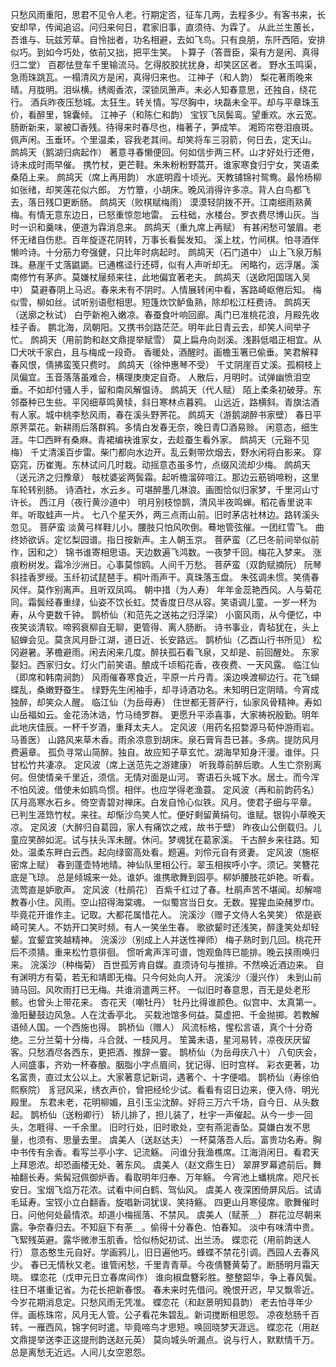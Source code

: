 <!-- { "loadSidebar": true } -->
只愁风雨重阳，思君不见令人老。行期定否，征车几两，去程多少。有客书来，长安却早，传闻追诏。问归来何日，君家旧事，直须待、为霖了。 
从此兰生蕙长，吾谁与、玩兹芳草。自怜拙者，功名相避，去如飞鸟。只有良朋，东阡西陌，安排似巧。到如今巧处，依前又拙，把平生笑。 
卜算子（答晋臣，渠有方是闲、真得归二堂）
百郡怯登车千里输流马。乞得胶胶扰扰身，却笑区区者。 
野水玉鸣渠，急雨珠跳瓦。一榻清风方是闲，真得归来也。 
江神子（和人韵）
梨花著雨晚来晴。月胧明。泪纵横。绣阁香浓，深锁凤箫声。未必人知春意思，还独自，绕花行。 
酒兵昨夜压愁城。太狂生。转关情。写尽胸中，块磊未全平。却与平章珠玉价，看醉里，锦囊倾。 
江神子（和陈仁和韵）
宝钗飞凤鬓鸾。望重欢。水云宽。肠断新来，翠被□香残。待得来时春尽也，梅著子，笋成竿。 
湘筠帘卷泪痕斑。佩声闲。玉垂环。个里温柔，容我老其间。却笑将车三羽箭，何日去，定天山。 
鹧鸪天（鹅湖归病起作）
著意寻春懒便回。何如信步两三杯。山才好处行还倦，诗未成时雨早催。 
携竹杖，更芒鞋。朱朱粉粉野蒿开。谁家寒食归宁女，笑语柔桑陌上来。 
鹧鸪天（席上再用韵）
水底明霞十顷光。天教铺锦衬鸳鸯。最怜杨柳如张绪，却笑莲花似六郎。 
方竹簟，小胡床。晚风消得许多凉。背人白鸟都飞去，落日残□更断肠。 
鹧鸪天（败棋赋梅雨）
漠漠轻阴拨不开。江南细雨熟黄梅。有情无意东边日，已怒重惊忽地雷。 
云柱础，水楼台。罗衣费尽博山灰。当时一识和羹味，便道为霖消息来。 
鹧鸪天（重九席上再赋）
有甚闲愁可皱眉。老怀无绪自伤悲。百年旋逐花阴转，万事长看鬓发知。 
溪上枕，竹间棋。怕寻酒伴懒吟诗。十分筋力夸强健，只比年时病起时。 
鹧鸪天（石门道中）
山上飞泉万斛珠。悬崖千丈落鼪鼯。已通樵迳行还碍，似有人声听却无。 
闲略彴，远浮屠。溪南修竹有茅庐。莫嫌杖屦频来往，此地偏宜著老夫。 
鹧鸪天（送欧阳国瑞入吴中）
莫避春阴上马迟。春来未有不阴时。人情展转闲中看，客路崎岖倦后知。 
梅似雪，柳如丝。试听别语慰相思。短篷炊饮鲈鱼熟，除却松江枉费诗。 
鹧鸪天（送廓之秋试）
白苧新袍入嫩凉。春蚕食叶响回廊。禹门已准桃花浪，月殿先收桂子香。 
鹏北海，凤朝阳。又携书剑路茫茫。明年此日青云去，却笑人间举子忙。 
鹧鸪天（用前韵和赵文鼎提举赋雪）
莫上扁舟向剡溪。浅斟低唱正相宜。从□犬吠千家白，且与梅成一段奇。 
香暖处，酒醒时。画檐玉箸已偷垂。笑君解释春风恨，倩拂蛮笺只费时。 
鹧鸪天（徐仲惠琴不受）
千丈阴崖百丈溪。孤桐枝上凤偏宜。玉音落落虽难合，横理庚庚定自奇。 
人散后，月明时。试弹幽愤泪空垂。不如却付骚人手，留和南风解愠诗。 
鹧鸪天（代人赋）
陌上柔条初破芽。东邻蚕种已生些。平冈细草鸣黄犊，斜日寒林点暮鸦。 
山远近，路横斜。青旗沽酒有人家。城中桃李愁风雨，春在溪头野荠花。 
鹧鸪天（游鹅湖醉书家壁）
春日平原荠菜花。新耕雨后落群鸦。多情白发春无奈，晚日青□酒易赊。 
闲意态，细生涯。牛□西畔有桑麻。青裙编袂谁家女，去趁蚕生看外家。 
鹧鸪天（元谿不见梅）
千丈清溪百步雷。柴门都向水边开。乱云剩带炊烟去，野水闲将白影来。 
穿窈窕，历崔嵬。东林试问几时栽。动摇意态虽多竹，点缀风流却少梅。 
鹧鸪天（送元济之归豫章）
敧枕婆娑两鬓霜。起听檐溜碎喧江。那边云筋销啼粉，这里车轮转别肠。 
诗酒社，水云乡。可堪醉墨几淋浪。画图恰似归家梦，千里河山寸许长。 
西江月（夜行黄沙道中）
明月别枝惊鹊，清风半夜鸣蝉。稻花香里说丰年。听取蛙声一片。 
七八个星天外，两三点雨山前。旧时茅店社林边。路转溪头忽见。 
菩萨蛮
淡黄弓样鞋儿小。腰肢只怕风吹倒。蓦地管弦催。一团红雪飞。 
曲终娇欲诉。定忆梨园谱。指日按新声。主人朝玉京。 
菩萨蛮（乙巳冬前间举似前作，因和之）
锦书谁寄相思语。天边数遍飞鸿数。一夜梦千回。梅花入梦来。 
涨痕粉树发。霜冷沙洲日。心事莫惊鸥。人间千万愁。 
菩萨蛮（双韵赋摘阮）
阮琴斜挂香罗绶。玉纤初试琵琶手。桐叶雨声干。真珠落玉盘。 
朱弦调未惯。笑倩春风伴。莫作别离声。且听双凤鸣。 
朝中措（为人寿）
年年金蕊艳西风。人与菊花同。霜鬓经春重绿，仙姿不饮长虹。焚香度日尽从容。笑语调儿童。一岁一杯为寿，从今更数千钟。 
鹊桥仙（和范先之送祐之归浮梁）
小窗风雨，从今便忆，中夜笑谈清软。啼鸦衰柳自无聊，更管得、离人肠断。 
诗书事业，青毡犹在，头上貂蝉会见。莫贪风月卧江湖，道日近、长安路远。 
鹊桥仙（乙酉山行书所见）
松冈避暑。茅檐避雨。闲去闲来几度。醉扶孤石看飞泉，又却是、前回醒处。 
东家娶妇。西家归女。灯火门前笑语。酿成千顷稻花香，夜夜费、一天风露。 
临江仙（即席和韩南涧韵）
风雨催春寒食近，平原一片丹青。溪边唤渡柳边行。花飞蝴蝶乱，桑嫩野蚕生。 
绿野先生闲袖手，却寻诗酒功名。未知明日定阴晴。今宵成独醉，却笑众人醒。 
临江仙（为岳母寿）
住世都无菩萨行，仙家风骨精神。寿如山岳福如云。金花汤沐诰，竹马绮罗群。 
更愿升平添喜事，大家祷祝殷勤。明年此地庆佳辰。一杯千岁酒，重拜太夫人。 
定风波（用药名招婺源马荀仲游雨岩。马善医）
山路风来草木香。雨余凉意到胡床。泉石膏肓吾已甚。多病。提防风月费遍章。 
孤负寻常山简醉。独自。故应知子草玄忙。湖海早知身汗漫。谁伴。只甘松竹共凄凉。 
定风波（席上送范先之游建康）
听我尊前醉后歌。人生亡奈别离何。但使情亲千里近，须信。无情对面是山河。 
寄语石头城下水。居士。而今浑不怕风波。借使未如鸥鸟惯。相伴。也应学得老渔蓑。 
定风波（再和前韵药名）
仄月高寒水石乡。倚空青碧对禅床。白发自怜心似铁。风月。使君子细与平章。 
已判生涯筇竹杖。来往。却惭沙鸟笑人忙。便好剩留黄绢句。谁赋。银钩小草晚天凉。 
定风波（大醉归自葛园，家人有痛饮之戒，故书于壁）
昨夜山公倒载归。儿童应笑醉如泥。试与扶头浑未醒。休问。梦魂犹在葛家溪。 
千古醉乡来往路。知处。温柔东畔白云西。起向绿窗高处看。题遍。刘伶元自有贤妻。 
定风波（施枢密席上赋）
春到蓬壶特地晴。神仙队里相公行。翠玉相挨呼小字。须记。笑簪花底是飞琼。 
总是倾城来一处。谁妒。谁携歌舞到园亭。柳妒腰肢花妒艳。听看。流莺直是妒歌声。 
定风波（杜鹃花）
百紫千红过了春。杜鹃声苦不堪闻。却解啼教春小住。风雨。空山招得海棠魂。 
一似蜀宫当日女。无数。猩猩血染赭罗巾。毕竟花开谁作主。记取。大都花属惜花人。 
浣溪沙（赠子文侍人名笑笑）
侬是嶔崎可笑人。不妨开口笑时频。有人一笑坐生春。 
歌欲颦时还浅笑，醉逢笑处却轻颦。宜颦宜笑越精神。 
浣溪沙（别成上人并送性禅师）
梅子熟时到几回。桃花开后不须猜。重来松竹意徘徊。 
惯听禽声浑可谱，饱观鱼阵已能排。晚云挟雨唤归来。 
浣溪沙（种梅菊）
百世孤芳肯自媒。直须诗句与推排。不然唤近酒边来。 
自有渊明方有菊，若无和靖即无梅。只今何处向人开。 
浣溪沙（漫兴作）
未到山前骑马回。风吹雨打已无梅。共谁消遣两三杯。 
一似旧时春意思，百无是处老形骸。也曾头上带花来。 
杏花天（嘲牡丹）
牡丹比得谁颜色。似宫中、太真第一。渔阳鼙鼓边风急。人在沈香亭北。 
买栽池馆多何益。莫虚把、千金抛掷。若教解语倾人国。一个西施也得。 
鹊桥仙（赠人）
风流标格，惺松言语，真个十分奇绝。三分兰菊十分梅，斗合就、一枝风月。 
笙簧未语，星河易转，凉夜厌厌留客。只愁酒尽各西东，更把酒、推辞一霎。 
鹊桥仙（为岳母庆八十）
八旬庆会，人间盛事，齐劝一杯春酿。胭脂小字点眉间，犹记得、旧时宫样。 
彩衣更著，功名富贵，直过太公以上。大家著意记新词，遇著个、十字便唱。 
鹊桥仙（寿徐伯熙察院）
豸冠风采，绣衣声价，曾把经纶少试。看看有诏日边来，便入侍、明光殿里。 
东君未老，花明柳媚，且引玉尘沈醉。好将三万六千场，自今日、从头数起。 
鹊桥仙（送粉卿行）
轿儿排了，担儿装了，杜宇一声催起。从今一步一回头，怎睚得、一千余里。 
旧时行处，旧时歌处，空有燕泥香坠。莫嫌白发不思量，也须有、思量去里。 
虞美人（送赵达夫）
一杯莫落吾人后。富贵功名寿。胸中书传有余香。看写兰亭小字、记流觞。 
问谁分我渔樵席。江海消闲日。看君天上拜恩浓。却恐画楼无处、著东风。 
虞美人（赵文鼎生日）
翠屏罗幕遮前后。舞袖翻长寿。紫髯冠佩御炉香。看取明年归奉、万年觞。 
今宵池上蟠桃席。咫尺长安日。宝烟飞焰万花浓。试看中间白鹤、驾仙风。 
虞美人
夜深困倚屏风后。试请毛延寿。宝钗小立白翻香。旋唱新词犹误、笑持觞。 
四更山月寒侵席。歌舞催时日。问他何处最情浓。却道小梅摇落、不禁风。 
虞美人（赋荼＿）
群花泣尽朝来露。争奈春归去。不知庭下有荼＿。偷得十分春色、怕春知。 
淡中有味清中贵。飞絮残英避。露华微渗玉肌香。恰似杨妃初试、出兰汤。 
蝶恋花（用前韵送人行）
意态憨生元自好。学画鸦儿，旧日遍他巧。蜂蝶不禁花引调。西园人去春风少。 
春已无情秋又老。谁管闲愁，千里青青草。今夜倩簪黄菊了。断肠明月霜天晓。 
蝶恋花（戊申元日立春席间作）
谁向椒盘簪彩胜。整整韶华，争上春风鬓。往日不堪重记省。为花长把新春恨。 
春未来时先借问。晚恨开迟，早又飘零近。今岁花期消息定。只愁风雨无凭准。 
蝶恋花（和赵景明知县韵）
老去怕寻年少伴。画栋珠帘，风月无人管。公子看花朱碧乱。新词搅断相思怨。 
凉夜愁肠千百转。一雁西风，锦字何时遣。毕竟啼鸟才思短。唤回晓梦天涯远。 
蝶恋花（用赵文鼎提举送李正这提刑韵送赵元英）
莫向城头听漏点。说与行人，默默情千万。总是离愁无近远。人间儿女空恩怨。 
